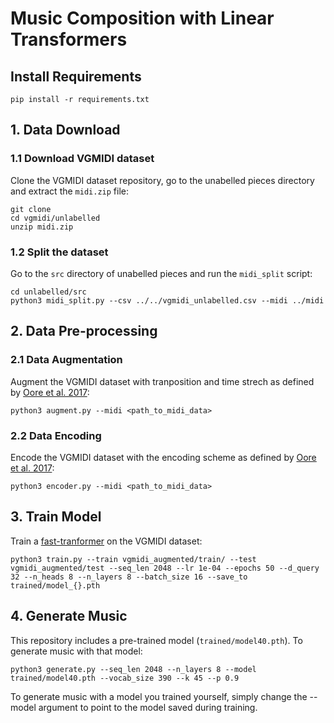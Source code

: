 # Music Composition with Linear Transformers

## Install Requirements

`pip install -r requirements.txt`

## 1. Data Download
### 1.1 Download VGMIDI dataset
Clone the VGMIDI dataset repository, go to the unabelled pieces directory and
extract the `midi.zip` file:

```
git clone
cd vgmidi/unlabelled
unzip midi.zip
```

### 1.2 Split the dataset
Go to the `src` directory of unabelled pieces and run the `midi_split` script:

```
cd unlabelled/src
python3 midi_split.py --csv ../../vgmidi_unlabelled.csv --midi ../midi
```

## 2. Data Pre-processing
### 2.1 Data Augmentation
Augment the VGMIDI dataset with tranposition and time strech as defined by [Oore et al. 2017]():

`python3 augment.py --midi <path_to_midi_data>`

### 2.2 Data Encoding
Encode the VGMIDI dataset with the encoding scheme as defined by [Oore et al. 2017]():

`python3 encoder.py --midi <path_to_midi_data>`

<!-- ## Train -->

## 3. Train Model
Train a [fast-tranformer]() on the VGMIDI dataset:

`python3 train.py --train vgmidi_augmented/train/ --test vgmidi_augmented/test --seq_len 2048 --lr 1e-04 --epochs 50 --d_query 32 --n_heads 8 --n_layers 8 --batch_size 16 --save_to trained/model_{}.pth`

## 4. Generate Music
This repository includes a pre-trained model (`trained/model40.pth`). To generate music with that model:

`python3 generate.py --seq_len 2048 --n_layers 8 --model trained/model40.pth --vocab_size 390 --k 45 --p 0.9`

To generate music with a model you trained yourself, simply change the --model argument to point to the model saved during training.
